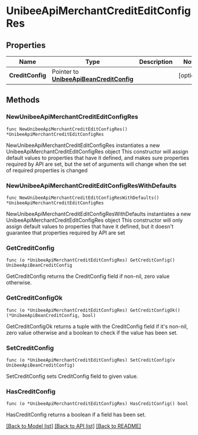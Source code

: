 # UnibeeApiMerchantCreditEditConfigRes

## Properties

Name | Type | Description | Notes
------------ | ------------- | ------------- | -------------
**CreditConfig** | Pointer to [**UnibeeApiBeanCreditConfig**](UnibeeApiBeanCreditConfig.md) |  | [optional] 

## Methods

### NewUnibeeApiMerchantCreditEditConfigRes

`func NewUnibeeApiMerchantCreditEditConfigRes() *UnibeeApiMerchantCreditEditConfigRes`

NewUnibeeApiMerchantCreditEditConfigRes instantiates a new UnibeeApiMerchantCreditEditConfigRes object
This constructor will assign default values to properties that have it defined,
and makes sure properties required by API are set, but the set of arguments
will change when the set of required properties is changed

### NewUnibeeApiMerchantCreditEditConfigResWithDefaults

`func NewUnibeeApiMerchantCreditEditConfigResWithDefaults() *UnibeeApiMerchantCreditEditConfigRes`

NewUnibeeApiMerchantCreditEditConfigResWithDefaults instantiates a new UnibeeApiMerchantCreditEditConfigRes object
This constructor will only assign default values to properties that have it defined,
but it doesn't guarantee that properties required by API are set

### GetCreditConfig

`func (o *UnibeeApiMerchantCreditEditConfigRes) GetCreditConfig() UnibeeApiBeanCreditConfig`

GetCreditConfig returns the CreditConfig field if non-nil, zero value otherwise.

### GetCreditConfigOk

`func (o *UnibeeApiMerchantCreditEditConfigRes) GetCreditConfigOk() (*UnibeeApiBeanCreditConfig, bool)`

GetCreditConfigOk returns a tuple with the CreditConfig field if it's non-nil, zero value otherwise
and a boolean to check if the value has been set.

### SetCreditConfig

`func (o *UnibeeApiMerchantCreditEditConfigRes) SetCreditConfig(v UnibeeApiBeanCreditConfig)`

SetCreditConfig sets CreditConfig field to given value.

### HasCreditConfig

`func (o *UnibeeApiMerchantCreditEditConfigRes) HasCreditConfig() bool`

HasCreditConfig returns a boolean if a field has been set.


[[Back to Model list]](../README.md#documentation-for-models) [[Back to API list]](../README.md#documentation-for-api-endpoints) [[Back to README]](../README.md)


